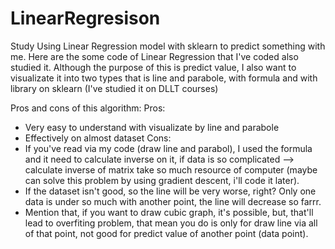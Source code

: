 # LinearRegresison
Study Using Linear Regression model with sklearn to predict something with me.
Here are the some code of Linear Regression that I've coded also studied it.
Although the purpose of this is predict value, I also want to visualizate it into two types that is line and parabole, with formula and with
library on sklearn (I've studied it on DLLT courses)

Pros and cons of this algorithm:
Pros:
- Very easy to understand with visualizate by line and parabole
- Effectively on almost dataset
Cons:
- If you've read via my code (draw line and parabol), I used the formula and it need to calculate inverse on it, if data is so complicated --> calculate inverse of matrix take so much resource of computer (maybe can solve this problem by using gradient descent, i'll code it later).
- If the dataset isn't good, so the line will be very worse, right? Only one data is under so much with another point, the line will decrease so farrr.
- Mention that, if you want to draw cubic graph, it's possible, but, that'll lead to overfiting problem, that mean you do is only for draw line via all of that point, not good for predict value of another point (data point).
